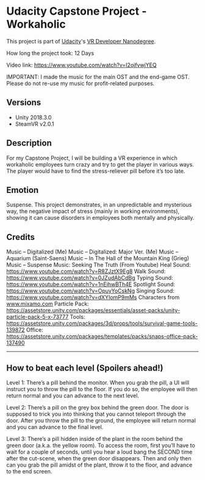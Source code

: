 # Udacity Capstone Project - Workaholic

This project is part of [Udacity](https://www.udacity.com "Udacity - Be in demand")'s [VR Developer Nanodegree](https://www.udacity.com/course/vr-developer-nanodegree--nd017).

How long the project took: 12 Days

Video link: https://www.youtube.com/watch?v=I2ojfvwjYEQ

IMPORTANT: I made the music for the main OST and the end-game OST. Please do not re-use my music for profit-related purposes.

## Versions
- Unity 2018.3.0
- SteamVR v2.0.1

## Description
For my Capstone Project, I will be building a VR experience in which workaholic employees turn crazy and try to get the player in various ways. The player would have to find the stress-reliever pill before it’s too late.

## Emotion
Suspense. This project demonstrates, in an unpredictable and mysterious way, the negative impact of stress (mainly in working environments), showing it can cause disorders in employees both mentally and physically.

## Credits
Music – Digitalized (Me)
Music – Digitalized: Major Ver. (Me)
Music – Aquarium (Saint-Saens)
Music – In The Hall of the Mountain King (Grieg)
Music – Suspense Music: Seeking The Truth (From Youtube)
Heal Sound: https://www.youtube.com/watch?v=R8ZJztX9Eg8
Walk Sound: https://www.youtube.com/watch?v=0JZudAbCdBg
Typing Sound: https://www.youtube.com/watch?v=1nEihwBTh4E
Spotlight Sound: https://www.youtube.com/watch?v=OpuyYoCskNg
Singing Sound: https://www.youtube.com/watch?v=dXYIomP9mMs
Characters from www.mixamo.com
Particle Pack: https://assetstore.unity.com/packages/essentials/asset-packs/unity-particle-pack-5-x-73777
Tools: https://assetstore.unity.com/packages/3d/props/tools/survival-game-tools-139872
Office: https://assetstore.unity.com/packages/templates/packs/snaps-office-pack-137490


-----------------------------------------------------------------------------------------------------------
## How to beat each level (Spoilers ahead!) 
Level 1: There’s a pill behind the monitor. When you grab the pill, a UI will instruct you to throw the pill to the floor. If you do so, the employee will then return normal and you can advance to the next level.

Level 2: There’s a pill on the grey box behind the green door. The door is supposed to trick you into thinking that you cannot teleport through the door. After you throw the pill to the ground, the employee will return normal and you can advance to the final level.

Level 3: There’s a pill hidden inside of the plant in the room behind the green door (a.k.a. the yellow room). To access the room, first you’ll have to wait for a couple of seconds, until you hear a loud bang the SECOND time after the cut-scene, when the green door disappears. Then and only then can you grab the pill amidst of the plant, throw it to the floor, and advance to the end screen.
